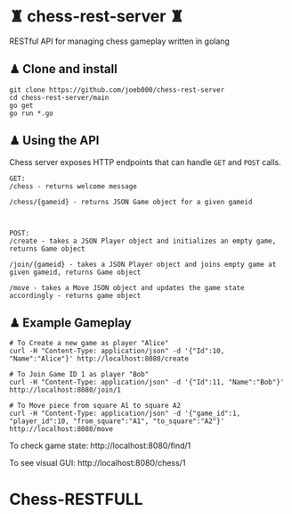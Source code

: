 # ♜  chess-rest-server  ♜
RESTful API for managing chess gameplay written in golang

## ♟ Clone and install

    git clone https://github.com/joeb000/chess-rest-server
    cd chess-rest-server/main
    go get
    go run *.go
    
## ♟ Using the API

Chess server exposes HTTP endpoints that can handle `GET` and `POST` calls.

    GET:
    /chess - returns welcome message
    
    /chess/{gameid} - returns JSON Game object for a given gameid
    
    

    POST:
    /create - takes a JSON Player object and initializes an empty game, returns Game object
    
    /join/{gameid} - takes a JSON Player object and joins empty game at given gameid, returns Game object
    
    /move - takes a Move JSON object and updates the game state accordingly - returns game object


## ♟ Example Gameplay
    
    # To Create a new game as player "Alice"
    curl -H "Content-Type: application/json" -d '{"Id":10, "Name":"Alice"}' http://localhost:8080/create
    
    # To Join Game ID 1 as player "Bob"
    curl -H "Content-Type: application/json" -d '{"Id":11, "Name":"Bob"}' http://localhost:8080/join/1
    
    # To Move piece from square A1 to square A2
    curl -H "Content-Type: application/json" -d '{"game_id":1, "player_id":10, "from_square":"A1", "to_square":"A2"}' http://localhost:8080/move
    
To check game state: http://localhost:8080/find/1

To see visual GUI: http://localhost:8080/chess/1

# Chess-RESTFULL
